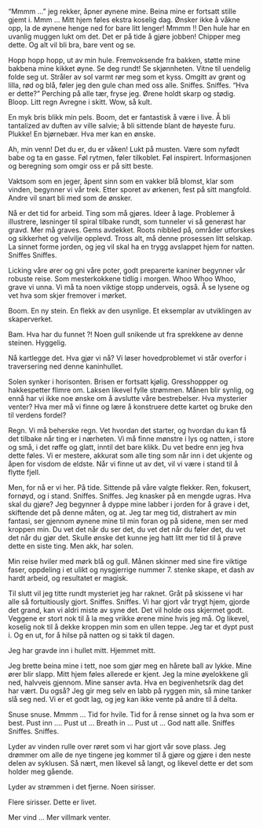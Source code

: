 
“Mmmm ...” jeg rekker, åpner øynene mine. Beina mine er fortsatt stille gjemt i. Mmm ... Mitt hjem føles ekstra koselig dag. Ønsker ikke å våkne opp, la de øynene henge ned for bare litt lenger! Mmmm !! Den hule har en uvanlig muggen lukt om det. Det er på tide å gjøre jobben! Chipper meg dette. Og alt vil bli bra, bare vent og se.

Hopp hopp hopp, ut av min hule. Fremvoksende fra bakken, støtte mine bakbena mine kikket øyne. Se deg rundt! Se skjønnheten. Vitne til uendelig folde seg ut. Stråler av sol varmt rør meg som et kyss. Omgitt av grønt og lilla, rød og blå, føler jeg den gule chan med oss alle. Sniffes. Sniffes. “Hva er dette?” Perching på alle tær, fryse jeg. Ørene holdt skarp og stødig. Bloop. Litt regn Avregne i skitt. Wow, så kult.

En myk bris blikk min pels. Boom, det er fantastisk å være i live. Å bli tantalized av duften av ville salvie; å bli sittende blant de høyeste furu. Plukke! En bjørnebær. Hva mer kan en ønske.

Ah, min venn! Det du er, du er våken! Lukt på musten. Være som nyfødt babe og ta en gasse. Føl rytmen, føler tilkoblet. Føl inspirert. Informasjonen og beregning som omgir oss er på sitt beste.

Vaktsom som en jeger, åpent sinn som en vakker blå blomst, klar som vinden, begynner vi vår trek. Etter sporet av ørkenen, fest på sitt mangfold. Andre vil snart bli med som de ønsker.

Nå er det tid for arbeid. Ting som må gjøres. Ideer å lage. Problemer å illustrere, løsninger til spiral tilbake rundt, som tunneler vi så generøst har gravd. Mer må graves. Gems avdekket. Roots nibbled på, områder utforskes og sikkerhet og velvilje opplevd. Tross alt, må denne prosessen litt selskap. La sinnet forme jorden, og jeg vil skal ha en trygg avslappet hjem for natten. Sniffes Sniffes.

Licking våre ører og gni våre poter, godt preparerte kaniner begynner vår robuste reise. Som mesterkokkene tidlig i morgen. Whoo Whoo Whoo, grave vi unna. Vi må ta noen viktige stopp underveis, også. Å se lysene og vet hva som skjer fremover i mørket.

Boom. En ny stein. En flekk av den usynlige. Et eksemplar av utviklingen av skaperverket.

Bam. Hva har du funnet ?! Noen gull snikende ut fra sprekkene av denne steinen. Hyggelig.

Nå kartlegge det. Hva gjør vi nå? Vi løser hovedproblemet vi står overfor i traversering ned denne kaninhullet.

Solen synker i horisonten. Brisen er fortsatt kjølig. Gresshoppper og hakkespetter flimre om. Laksen likevel fylle strømmen. Månen blir synlig, og ennå har vi ikke noe ønske om å avslutte våre bestrebelser. Hva mysterier venter? Hva mer må vi finne og lære å konstruere dette kartet og bruke den til verdens fordel?

Regn. Vi må beherske regn. Vet hvordan det starter, og hvordan du kan få det tilbake når ting er i nærheten. Vi må finne mønstre i lys og natten, i store og små, i det røffe og glatt, inntil det bare klikk. Du vet bedre enn jeg hva dette føles. Vi er mestere, akkurat som alle ting som når inn i det ukjente og åpen for visdom de eldste. Når vi finne ut av det, vil vi være i stand til å flytte fjell.

Men, for nå er vi her. På tide. Sittende på våre valgte flekker. Ren, fokusert, fornøyd, og i stand. Sniffes. Sniffes. Jeg knasker på en mengde ugras. Hva skal du gjøre? Jeg begynner å dyppe mine labber i jorden for å grave i det, skiftende det på denne måten, og at. Jeg tar meg tid, distrahert av min fantasi, ser gjennom øynene mine til min foran og på sidene, men ser med kroppen min. Du vet det når du ser det, du vet det når du føler det, du vet det når du gjør det. Skulle ønske det kunne jeg hatt litt mer tid til å prøve dette en siste ting. Men akk, har solen.

Min reise hviler med mørk blå og gull. Månen skinner med sine fire viktige faser, oppdeling i et ulikt og nysgjerrige nummer 7. stenke skape, et dash av hardt arbeid, og resultatet er magisk.

Til slutt vil jeg titte rundt mysteriet jeg har raknet. Gråt på skissene vi har alle så fortuitiously gjort. Sniffes. Sniffes. Vi har gjort vår trygt hjem, gjorde det grand, kan vi aldri miste av syne det. Det vil holde oss skjermet godt. Veggene er stort nok til å la meg vrikke ørene mine hvis jeg må. Og likevel, koselig nok til å dekke kroppen min som en ullen teppe. Jeg tar et dypt pust i. Og en ut, for å hilse på natten og si takk til dagen.

Jeg har gravde inn i hullet mitt. Hjemmet mitt.

Jeg brette beina mine i tett, noe som gjør meg en hårete ball av lykke. Mine ører blir slapp. Mitt hjem føles allerede er kjent. Jeg la mine øyelokkene gli ned, halvveis gjennom. Mine sanser avta. Hva en begivenhetsrik dag det har vært. Du også? Jeg gir meg selv en labb på ryggen min, så mine tanker slå seg ned. Vi er et godt lag, og jeg kan ikke vente på andre til å delta.

Snuse snuse. Mmmm ... Tid for hvile. Tid for å rense sinnet og la hva som er best. Pust inn .... Pust ut ... Breath in ... Pust ut ... God natt alle. Sniffes Sniffes. Sniffes.

Lyder av vinden rulle over røret som vi har gjort vår sove plass. Jeg drømmer om alle de nye tingene jeg kommer til å gjøre og gjøre i den neste delen av syklusen. Så nært, men likevel så langt, og likevel dette er det som holder meg gående.

Lyder av strømmen i det fjerne. Noen sirisser.

Flere sirisser. Dette er livet.

Mer vind ... Mer villmark venter.
